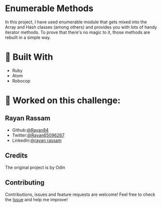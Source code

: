 # Enumerable Methods
In this project, I have used enumerable module that gets mixed into the Array and Hash classes (among others) and provides you with lots of handy iterator methods. To prove that there's no magic to it, those methods are rebuilt in a simple way.

# :hammer: Built With
* Ruby
* Atom
* Robocop

#  :bust_in_silhouette: Worked on this challenge:

## Rayan Rassam
* Github:[@Rayan84](https://github.com/Rayan84)
* Twitter:[@Rayan65096267](https://twitter.com/Rayan65096267)
* LinkedIn:[@rayan rassam](https://www.linkedin.com/in/rayan-rassam-18a0a426/)

## Credits
The original project is by Odin[](https://www.theodinproject.com/courses/ruby-programming/lessons/bubble-sort)

## Contributing
Contributions, issues and feature requests are welcome!
Feel free to check the [Issue](https://github.com/Rayan84/Bubble_sort/issues) and help me improve!
